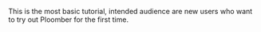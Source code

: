 This is the most basic tutorial, intended audience are new users who want to try out Ploomber for the first time.